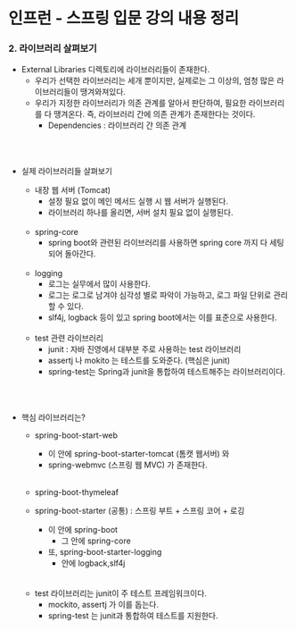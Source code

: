 # 인프런 - 스프링 입문 강의 내용 정리

### 2. 라이브러리 살펴보기

- External Libraries 디렉토리에 라이브러리들이 존재한다.
  - 우리가 선택한 라이브러리는 세개 뿐이지만, 실제로는 그 이상의, 엄청 많은 라이브러리들이 땡겨와져있다.
  - 우리가 지정한 라이브러리가 의존 관계를 알아서 판단하여, 필요한 라이브러리를 다 땡겨온다. 즉, 라이브러리 간에 의존 관계가 존재한다는 것이다.
    - Dependencies : 라이브러리 간 의존 관계

<br/>

<br/>

- 실제 라이브러리들 살펴보기

  - 내장 웹 서버 (Tomcat)
    - 설정 필요 없이 메인 메서드 실행 시 웹 서버가 실행된다.
    - 라이브러리 하나를 올리면, 서버 설치 필요 없이 실행된다.

  <br/>

  - spring-core
    - spring boot와 관련된 라이브러리를 사용하면 spring core 까지 다 세팅되어 돌아간다.

  <br/>

  - logging
    - 로그는 실무에서 많이 사용한다.
    - 로그는 로그로 남겨야 심각성 별로 파악이 가능하고, 로그 파일 단위로 관리할 수 있다.
    - slf4j, logback 등이 있고 spring boot에서는 이를 표준으로 사용한다.

  <br/>

  - test 관련 라이브러리
    - junit : 자바 진영에서 대부분 주로 사용하는 test 라이브러리
    - assertj 나 mokito 는 테스트를 도와준다. (핵심은 junit)
    - spring-test는 Spring과 junit을 통합하여 테스트해주는 라이브러리이다.

<br/>

<br/>

- 핵심 라이브러리는?

  - spring-boot-start-web

    - 이 안에 spring-boot-starter-tomcat (톰캣 웹서버) 와
    - spring-webmvc (스프링 웹 MVC) 가 존재한다.

    <br/>

  - spring-boot-thymeleaf

  - spring-boot-starter (공통) : 스프링 부트 + 스프링 코어 + 로깅

    - 이 안에 spring-boot
      - 그 안에 spring-core
    - 또, spring-boot-starter-logging
      - 안에 logback,slf4j

  <br/>

  <br/>

  - test 라이브러리는 junit이 주 테스트 프레임워크이다.
    - mockito, assertj 가 이를 돕는다.
    - spring-test 는 junit과 통합하여 테스트를 지원한다.
